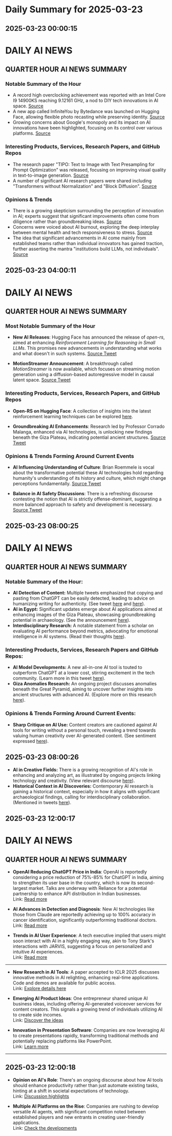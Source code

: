 # Daily Summary for 2025-03-23

## 2025-03-23 00:00:15

# DAILY AI NEWS

## QUARTER HOUR AI NEWS SUMMARY

### Notable Summary of the Hour
- A record high overclocking achievement was reported with an Intel Core I9 14900KS reaching 9.12161 GHz, a nod to DIY tech innovations in AI space. [Source](https://x.com/i/web/status/1903593275396857901)
- A new app called InfiniteYou by Bytedance was launched on Hugging Face, allowing flexible photo recasting while preserving identity. [Source](https://x.com/i/web/status/1903567581841404006)
- Growing concerns about Google's monopoly and its impact on AI innovations have been highlighted, focusing on its control over various platforms. [Source](https://x.com/i/web/status/1903577867604427183)

### Interesting Products, Services, Research Papers, and GitHub Repos
- The research paper "TIPO: Text to Image with Text Presampling for Prompt Optimization" was released, focusing on improving visual quality in text-to-image generation. [Source](https://x.com/i/web/status/1903541348101505051)
- A number of significant AI research papers were shared including "Transformers without Normalization" and "Block Diffusion". [Source](https://x.com/i/web/status/1903541252651700729)

### Opinions & Trends
- There is a growing skepticism surrounding the perception of innovation in AI; experts suggest that significant improvements often come from diligence rather than groundbreaking ideas. [Source](https://x.com/i/web/status/1903590741965676742)
- Concerns were voiced about AI burnout, exploring the deep interplay between mental health and tech responsiveness to stress. [Source](https://x.com/i/web/status/1903578506413412709)
- The idea that significant advancements in AI come mainly from established teams rather than individual innovators has gained traction, further asserting the mantra "institutions build LLMs, not individuals". [Source](https://x.com/i/web/status/1903590744801075263)

## 2025-03-23 04:00:11

# DAILY AI NEWS

## QUARTER HOUR AI NEWS SUMMARY

### Most Notable Summary of the Hour
- **New AI Releases**: Hugging Face has announced the release of *open-rs*, aimed at enhancing *Reinforcement Learning for Reasoning in Small LLMs*. This promises new advancements in understanding what works and what doesn't in such systems. [Source Tweet](https://x.com/i/web/status/1903656061501845939)

- **MotionStreamer Announcement**: A breakthrough called *MotionStreamer* is now available, which focuses on streaming motion generation using a diffusion-based autoregressive model in causal latent space. [Source Tweet](https://x.com/i/web/status/1903649631004717196)

### Interesting Products, Services, Research Papers, and GitHub Repos
- **Open-RS on Hugging Face**: A collection of insights into the latest reinforcement learning techniques can be explored [here](https://x.com/i/web/status/1903656209141440901).

- **Groundbreaking AI Enhancements**: Research led by Professor Corrado Malanga, enhanced via AI technologies, is unlocking new findings beneath the Giza Plateau, indicating potential ancient structures. [Source Tweet](https://x.com/i/web/status/1903646085215912000)

### Opinions & Trends Forming Around Current Events
- **AI Influencing Understanding of Culture**: Brian Roemmele is vocal about the transformative potential these AI technologies hold regarding humanity's understanding of its history and culture, which might change perceptions fundamentally. [Source Tweet](https://x.com/i/web/status/1903655638926074171)

- **Balance in AI Safety Discussions**: There is a refreshing discourse contesting the notion that AI is strictly offense-dominant, suggesting a more balanced approach to safety and development is necessary. [Source Tweet](https://x.com/i/web/status/1903604638693445973)

## 2025-03-23 08:00:25

# DAILY AI NEWS

## QUARTER HOUR AI NEWS SUMMARY

### Notable Summary of the Hour:
- **AI Detection of Content:** Multiple tweets emphasized that copying and pasting from ChatGPT can be easily detected, leading to advice on humanizing writing for authenticity. (See tweet [here](https://x.com/i/web/status/1903716406824493073) and [here](https://x.com/i/web/status/1903716551771214089)).
- **AI in Egypt:** Significant updates emerge about AI applications aimed at enhancing images of the Giza Plateau, showcasing groundbreaking potential in archaeology. (See the announcement [here](https://x.com/i/web/status/1903708519624475035)).
- **Interdisciplinary Research:** A notable statement from a scholar on evaluating AI performance beyond metrics, advocating for emotional intelligence in AI systems. (Read their thoughts [here](https://x.com/i/web/status/1903715237997511090)).

### Interesting Products, Services, Research Papers and GitHub Repos:
- **AI Model Developments:** A new all-in-one AI tool is touted to outperform ChatGPT at a lower cost, stirring excitement in the tech community. (Learn more in this tweet [here](https://x.com/i/web/status/1903703206947147886)).
- **Giza Anomalies Research:** An ongoing project discusses anomalies beneath the Great Pyramid, aiming to uncover further insights into ancient structures with advanced AI. (Explore more on this research [here](https://x.com/i/web/status/1903691772548796485)).

### Opinions & Trends Forming Around Current Events:
- **Sharp Critique on AI Use:** Content creators are cautioned against AI tools for writing without a personal touch, revealing a trend towards valuing human creativity over AI-generated content.  (See sentiment expressed [here](https://x.com/i/web/status/1903716551771214089)).

## 2025-03-23 08:00:26

- **AI in Creative Fields:** There is a growing recognition of AI's role in enhancing and analyzing art, as illustrated by ongoing projects linking technology and creativity. (View relevant discourse [here](https://x.com/i/web/status/1903697224824967539)).
- **Historical Context in AI Discoveries:** Contemporary AI research is gaining a historical context, especially in how it aligns with significant archaeological findings, calling for interdisciplinary collaboration. (Mentioned in tweets [here](https://x.com/i/web/status/1903682529325904354)).

## 2025-03-23 12:00:17

# DAILY AI NEWS

## QUARTER HOUR AI NEWS SUMMARY

- **OpenAI Reducing ChatGPT Price in India**: OpenAI is reportedly considering a price reduction of 75%-85% for ChatGPT in India, aiming to strengthen its user base in the country, which is now its second-largest market. Talks are underway with Reliance for a potential partnership to enhance API distribution in Indian businesses.  
  Link: [Read more](https://x.com/i/web/status/1903776469400400265)

- **AI Advances in Detection and Diagnosis**: New AI technologies like those from Claude are reportedly achieving up to 100% accuracy in cancer identification, significantly outperforming traditional doctors.  
  Link: [Read more](https://x.com/i/web/status/1903737621408256217)

- **Trends in AI User Experience**: A tech executive implied that users might soon interact with AI in a highly engaging way, akin to Tony Stark's interactions with JARVIS, suggesting a focus on personalized and intuitive AI experiences.  
  Link: [Read more](https://x.com/i/web/status/1903768537774133565)

---

- **New Research in AI Tools**: A paper accepted to ICLR 2025 discusses innovative methods in AI relighting, enhancing real-time applications. Code and demos are available for public access.  
  Link: [Explore details here](https://x.com/i/web/status/1903762356749926852)

- **Emerging AI Product Ideas**: One entrepreneur shared unique AI business ideas, including offering AI-generated voiceover services for content creators. This signals a growing trend of individuals utilizing AI to create side incomes.  
  Link: [Discover the ideas](https://x.com/i/web/status/1903746325830943138)

- **Innovation in Presentation Software**: Companies are now leveraging AI to create presentations rapidly, transforming traditional methods and potentially replacing platforms like PowerPoint.  
  Link: [Learn more](https://x.com/i/web/status/1903720396643594696)

---

## 2025-03-23 12:00:18

- **Opinion on AI's Role**: There's an ongoing discourse about how AI tools should enhance productivity rather than just automate existing tasks, hinting at a shift in societal expectations of technology.  
  Link: [Discussion highlights](https://x.com/i/web/status/1903744532069470524)

- **Multiple AI Platforms on the Rise**: Companies are rushing to develop versatile AI agents, with significant competition noted between established players and new entrants in creating user-friendly applications.  
  Link: [Check the developments](https://x.com/i/web/status/1903740973772853710)

